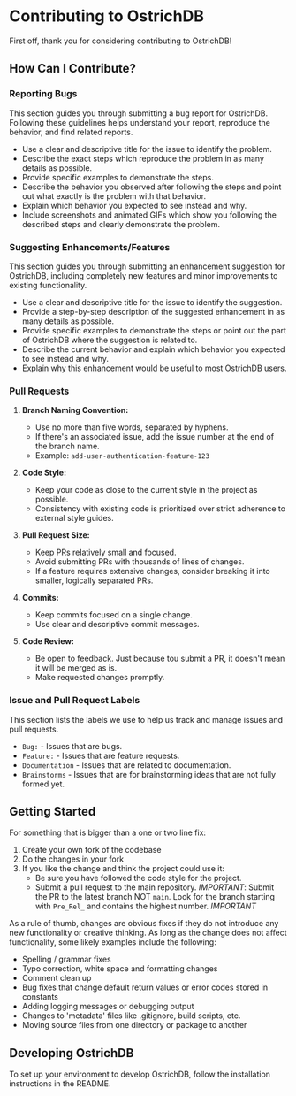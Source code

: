 # Contributing to OstrichDB

First off, thank you for considering contributing to OstrichDB!

## How Can I Contribute?

### Reporting Bugs

This section guides you through submitting a bug report for OstrichDB. Following these guidelines helps understand your report, reproduce the behavior, and find related reports.

- Use a clear and descriptive title for the issue to identify the problem.
- Describe the exact steps which reproduce the problem in as many details as possible.
- Provide specific examples to demonstrate the steps.
- Describe the behavior you observed after following the steps and point out what exactly is the problem with that behavior.
- Explain which behavior you expected to see instead and why.
- Include screenshots and animated GIFs which show you following the described steps and clearly demonstrate the problem.

### Suggesting Enhancements/Features

This section guides you through submitting an enhancement suggestion for OstrichDB, including completely new features and minor improvements to existing functionality.

- Use a clear and descriptive title for the issue to identify the suggestion.
- Provide a step-by-step description of the suggested enhancement in as many details as possible.
- Provide specific examples to demonstrate the steps or point out the part of OstrichDB where the suggestion is related to.
- Describe the current behavior and explain which behavior you expected to see instead and why.
- Explain why this enhancement would be useful to most OstrichDB users.

### Pull Requests

1. **Branch Naming Convention:**
   - Use no more than five words, separated by hyphens.
   - If there's an associated issue, add the issue number at the end of the branch name.
   - Example: `add-user-authentication-feature-123`

2. **Code Style:**
   - Keep your code as close to the current style in the project as possible.
   - Consistency with existing code is prioritized over strict adherence to external style guides.

3. **Pull Request Size:**
   - Keep PRs relatively small and focused.
   - Avoid submitting PRs with thousands of lines of changes.
   - If a feature requires extensive changes, consider breaking it into smaller, logically separated PRs.

4. **Commits:**
   - Keep commits focused on a single change.
   - Use clear and descriptive commit messages.

5. **Code Review:**
   - Be open to feedback. Just because tou submit a PR, it doesn't mean it will be merged as is.
   - Make requested changes promptly.

### Issue and Pull Request Labels

This section lists the labels we use to help us track and manage issues and pull requests.

* `Bug:` - Issues that are bugs.
* `Feature:` - Issues that are feature requests.
* `Documentation` - Issues that are related to documentation.
* `Brainstorms` - Issues that are for brainstorming ideas that are not fully formed yet.

## Getting Started

For something that is bigger than a one or two line fix:

1. Create your own fork of the codebase
2. Do the changes in your fork
3. If you like the change and think the project could use it:
   * Be sure you have followed the code style for the project.
   * Submit a pull request to the main repository.
*IMPORTANT*: Submit the PR to the latest branch NOT `main`. Look for the branch starting with `Pre_Rel_` and contains the highest number. *IMPORTANT*

As a rule of thumb, changes are obvious fixes if they do not introduce any new functionality or creative thinking. As long as the change does not affect functionality, some likely examples include the following:

* Spelling / grammar fixes
* Typo correction, white space and formatting changes
* Comment clean up
* Bug fixes that change default return values or error codes stored in constants
* Adding logging messages or debugging output
* Changes to 'metadata' files like .gitignore, build scripts, etc.
* Moving source files from one directory or package to another

## Developing OstrichDB

To set up your environment to develop OstrichDB, follow the installation instructions in the README.
